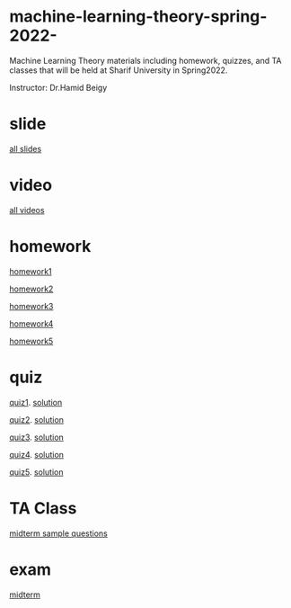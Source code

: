# machine-learning-theory-spring-2022-
Machine Learning Theory materials including homework, quizzes, and TA classes that will be held at Sharif University in Spring2022.

Instructor: Dr.Hamid Beigy

# slide
[all slides](http://sharif.edu/~beigy/14002-40718.html)

# video
[all videos](https://drive.google.com/drive/folders/1P9G74CBd58j6QSioUoPSNesfftj5GFjN?usp=sharing)

# homework
[homework1](https://github.com/ArashLagzian/machine-learning-theory-spring-2022-/raw/master/homework/homework1.pdf)

[homework2](https://github.com/ArashLagzian/machine-learning-theory-spring-2022-/raw/master/homework/homework2.pdf)

[homework3](https://github.com/ArashLagzian/machine-learning-theory-spring-2022-/raw/master/homework/homework3.pdf)

[homework4](https://github.com/ArashLagzian/machine-learning-theory-spring-2022-/raw/master/homework/homework4.pdf)

[homework5](https://github.com/ArashLagzian/machine-learning-theory-spring-2022-/raw/master/homework/homework5.pdf)

# quiz
[quiz1](https://github.com/ArashLagzian/machine-learning-theory-spring-2022-/raw/master/quiz/quiz1.pdf). [solution](https://github.com/ArashLagzian/machine-learning-theory-spring-2022-/raw/master/quiz/MLT_Quiz1_solution.pdf)

[quiz2](https://github.com/ArashLagzian/machine-learning-theory-spring-2022-/raw/master/quiz/quiz2.pdf). [solution](https://github.com/ArashLagzian/machine-learning-theory-spring-2022-/raw/master/quiz/MLT_Quiz2_solution.pdf)

[quiz3](https://github.com/ArashLagzian/machine-learning-theory-spring-2022-/raw/master/quiz/quiz3.pdf). [solution](https://github.com/ArashLagzian/machine-learning-theory-spring-2022-/raw/master/quiz/MLT_Quiz3_solution.pdf)

[quiz4](https://github.com/ArashLagzian/machine-learning-theory-spring-2022-/raw/master/quiz/quiz4.pdf). [solution](https://github.com/ArashLagzian/machine-learning-theory-spring-2022-/raw/master/quiz/MLT_Quiz4_solution.pdf)

[quiz5](https://github.com/ArashLagzian/machine-learning-theory-spring-2022-/raw/master/quiz/quiz5.pdf). [solution](https://github.com/ArashLagzian/machine-learning-theory-spring-2022-/raw/master/quiz/MLT_Quiz5_solution.pdf)


# TA Class
[midterm sample questions](https://github.com/ArashLagzian/machine-learning-theory-spring-2022-/raw/master/sample%20questions/MLT_sample_questions.pdf)

# exam
[midterm](https://github.com/ArashLagzian/machine-learning-theory-spring-2022-/raw/master/exam/midterm.pdf)
